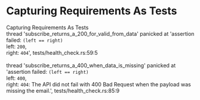 # Capturing Requirements As Tests
Capturing Requirements As Tests<br />
thread 'subscribe_returns_a_200_for_valid_from_data' panicked at 'assertion failed: `(left == right)`<br />
  left: `200`,<br />
 right: `404`', tests/health_check.rs:59:5<br />
 <br />
 thread 'subscribe_returns_a_400_when_data_is_missing' panicked at 'assertion failed: `(left == right)`<br />
  left: `400`,<br />
 right: `404`: The API did not fail with 400 Bad Request when the payload was missing the email.', tests/health_check.rs:85:9<br />
